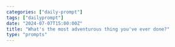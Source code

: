 ```yaml
---
categories: ["daily-prompt"]
tags: ["dailyprompt"]
date: "2024-07-07T15:00:00Z"
title: "What's the most adventurous thing you've ever done?"
type: "prompts"
---
```

